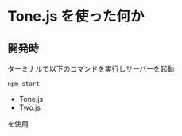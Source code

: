 # Tone.js を使った何か

## 開発時

ターミナルで以下のコマンドを実行しサーバーを起動

```bash
npm start
```


- Tone.js
- Two.js

を使用

